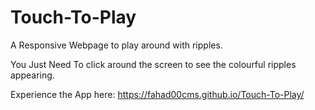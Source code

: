 # Touch-To-Play
A Responsive Webpage to play around with ripples.


You Just Need To click around the screen to see the colourful ripples appearing.

Experience the App here: https://fahad00cms.github.io/Touch-To-Play/
